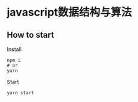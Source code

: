 # javascript数据结构与算法

## How to start

Install 
```shell
npm i
# or
yarn
```

Start
```shell
yarn start
```